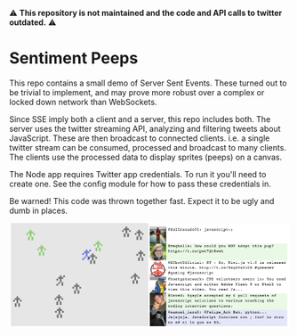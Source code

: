 :warning: **This repository is not maintained and the code and API calls to twitter outdated.** :warning:

# Sentiment Peeps

This repo contains a small demo of Server Sent Events. These turned out to be trivial to implement,
and may prove more robust over a complex or locked down network than WebSockets.

Since SSE imply both a client and a server, this repo includes both. The server uses the twitter
streaming API, analyzing and filtering tweets about JavaScript. These are then broadcast to
connected clients. i.e. a single twitter stream can be consumed, processed and broadcast to many
clients. The clients use the processed data to display sprites (peeps) on a canvas.

The Node app requires Twitter app credentials. To run it you'll need to create one. See the config
module for how to pass these credentials in.

Be warned! This code was thrown together fast. Expect it to be ugly and dumb in places.

![peeps](peeps.png)
